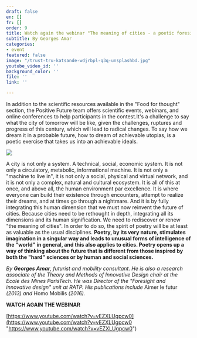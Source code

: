 ```yaml
---
draft: false
en: []
fr: []
order: 9
title: Watch again the webinar "The meaning of cities - a poetic foresight approach"
subtitle: By Georges Amar
categories:
- event
featured: false
image: "/trust-tru-katsande-wdjrbpl-q3q-unsplashbd.jpg"
youtube_video_id: ''
background_color: ''
file: ''
link: ''

---
```

In addition to the scientific resources available in the "Food for thought" section, the Positive Future team offers scientific events, webinars, and online conferences to help participants in the contest.It's a challenge to say what the city of tomorrow will be like, given the challenges, ruptures and progress of this century, which will lead to radical changes. To say how we dream it in a probable future, how to dream of achievable utopias, is a poetic exercise that takes us into an achievable ideals.

![](/webinaire_17mai_en.png)

A city is not only a system. A technical, social, economic system. It is not only a circulatory, metabolic, informational machine. It is not only a "machine to live in", it is not only a social, physical and virtual network, and it is not only a complex, natural and cultural ecosystem. It is all of this at once, and above all, the human environment par excellence. It is where everyone can build their existence through encounters, attempt to realize their dreams, and at times go through a nightmare. And it is by fully integrating this human dimension that we must now reinvent the future of cities. Because cities need to be rethought in depth, integrating all its dimensions and its human signification. We need to rediscover or renew "the meaning of cities". In order to do so, the spirit of poetry will be at least as valuable as the usual disciplines. **Poetry, by its very nature, stimulates imagination in a singular way and leads to unusual forms of intelligence of the "world" in general, and this also applies to cities. Poetry opens up a way of thinking about the future that is different from those inspired by both the "hard" sciences or by human and social sciences.**

_By **Georges Amar**, futurist and mobility consultant. He is also a research associate of the Theory and Methods of Innovative Design chair at the Ecole des Mines ParisTech. He was Director of the "Foresight and innovative design" unit at RATP. His publications include_ Aimer le futur _(2013) and_ Homo Mobilis _(2016)._

**WATCH AGAIN THE WEBINAR**

[https://www.youtube.com/watch?v=vEZXLUgpcw0](https://www.youtube.com/watch?v=vEZXLUgpcw0 "https://www.youtube.com/watch?v=vEZXLUgpcw0")